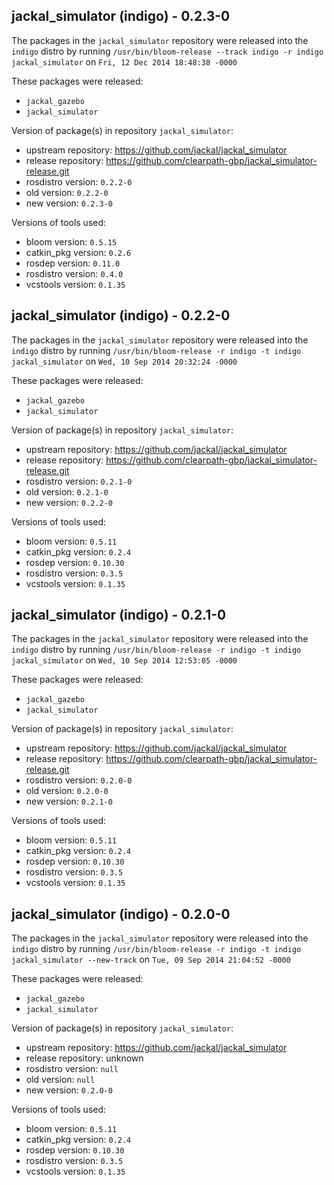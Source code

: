 ## jackal_simulator (indigo) - 0.2.3-0

The packages in the `jackal_simulator` repository were released into the `indigo` distro by running `/usr/bin/bloom-release --track indigo -r indigo jackal_simulator` on `Fri, 12 Dec 2014 18:48:38 -0000`

These packages were released:
- `jackal_gazebo`
- `jackal_simulator`

Version of package(s) in repository `jackal_simulator`:
- upstream repository: https://github.com/jackal/jackal_simulator
- release repository: https://github.com/clearpath-gbp/jackal_simulator-release.git
- rosdistro version: `0.2.2-0`
- old version: `0.2.2-0`
- new version: `0.2.3-0`

Versions of tools used:
- bloom version: `0.5.15`
- catkin_pkg version: `0.2.6`
- rosdep version: `0.11.0`
- rosdistro version: `0.4.0`
- vcstools version: `0.1.35`


## jackal_simulator (indigo) - 0.2.2-0

The packages in the `jackal_simulator` repository were released into the `indigo` distro by running `/usr/bin/bloom-release -r indigo -t indigo jackal_simulator` on `Wed, 10 Sep 2014 20:32:24 -0000`

These packages were released:
- `jackal_gazebo`
- `jackal_simulator`

Version of package(s) in repository `jackal_simulator`:
- upstream repository: https://github.com/jackal/jackal_simulator
- release repository: https://github.com/clearpath-gbp/jackal_simulator-release.git
- rosdistro version: `0.2.1-0`
- old version: `0.2.1-0`
- new version: `0.2.2-0`

Versions of tools used:
- bloom version: `0.5.11`
- catkin_pkg version: `0.2.4`
- rosdep version: `0.10.30`
- rosdistro version: `0.3.5`
- vcstools version: `0.1.35`


## jackal_simulator (indigo) - 0.2.1-0

The packages in the `jackal_simulator` repository were released into the `indigo` distro by running `/usr/bin/bloom-release -r indigo -t indigo jackal_simulator` on `Wed, 10 Sep 2014 12:53:05 -0000`

These packages were released:
- `jackal_gazebo`
- `jackal_simulator`

Version of package(s) in repository `jackal_simulator`:
- upstream repository: https://github.com/jackal/jackal_simulator
- release repository: https://github.com/clearpath-gbp/jackal_simulator-release.git
- rosdistro version: `0.2.0-0`
- old version: `0.2.0-0`
- new version: `0.2.1-0`

Versions of tools used:
- bloom version: `0.5.11`
- catkin_pkg version: `0.2.4`
- rosdep version: `0.10.30`
- rosdistro version: `0.3.5`
- vcstools version: `0.1.35`


## jackal_simulator (indigo) - 0.2.0-0

The packages in the `jackal_simulator` repository were released into the `indigo` distro by running `/usr/bin/bloom-release -r indigo -t indigo jackal_simulator --new-track` on `Tue, 09 Sep 2014 21:04:52 -0000`

These packages were released:
- `jackal_gazebo`
- `jackal_simulator`

Version of package(s) in repository `jackal_simulator`:
- upstream repository: https://github.com/jackal/jackal_simulator
- release repository: unknown
- rosdistro version: `null`
- old version: `null`
- new version: `0.2.0-0`

Versions of tools used:
- bloom version: `0.5.11`
- catkin_pkg version: `0.2.4`
- rosdep version: `0.10.30`
- rosdistro version: `0.3.5`
- vcstools version: `0.1.35`


